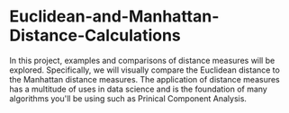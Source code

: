 # Euclidean-and-Manhattan-Distance-Calculations
In this project, examples and comparisons of distance measures will be explored. Specifically, we will visually compare the Euclidean distance to the Manhattan distance measures. The application of distance measures has a multitude of uses in data science and is the foundation of many algorithms you'll be using such as Prinical Component Analysis.
